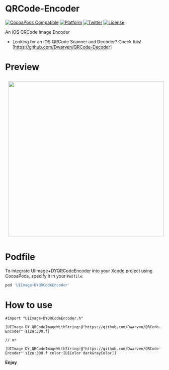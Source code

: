 # QRCode-Encoder

[![CocoaPods Compatible](https://img.shields.io/cocoapods/v/UIImage+DYQRCodeEncoder.svg)](https://img.shields.io/cocoapods/v/UIImage+DYQRCodeEncoder.svg)
[![Platform](https://img.shields.io/cocoapods/p/UIImage+DYQRCodeEncoder.svg)](http://cocoadocs.org/docsets/UIImage+DYQRCodeEncoder)
[![Twitter](https://img.shields.io/badge/twitter-@DwarvenYang-blue.svg)](http://twitter.com/DwarvenYang)
[![License](https://img.shields.io/cocoapods/l/UIImage+DYQRCodeEncoder.svg)](https://img.shields.io/cocoapods/l/UIImage+DYQRCodeEncoder.svg)

An iOS QRCode Image Encoder

 - Looking for an iOS QRCode Scanner and Decoder? Check this! [https://github.com/Dwarven/QRCode-Decoder]

# Preview
<img src="https://raw.github.com/Dwarven/QRCode-Encoder/master/Screenshots/demo.png" width="500" align="center" style="margin:10px">

# Podfile
To integrate UIImage+DYQRCodeEncoder into your Xcode project using CocoaPods, specify it in your `Podfile`:

```ruby
pod 'UIImage+DYQRCodeEncoder'
```


# How to use

```obj-c
#import "UIImage+DYQRCodeEncoder.h"

[UIImage DY_QRCodeImageWithString:@"https://github.com/Dwarven/QRCode-Encoder" size:300.f]

// or

[UIImage DY_QRCodeImageWithString:@"https://github.com/Dwarven/QRCode-Encoder" size:300.f color:[UIColor darkGrayColor]]

```
**Enjoy**
